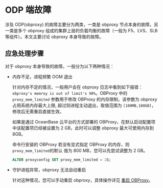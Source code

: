 ODP 端故障
============================

涉及 ODP(obproxy) 的故障主要分为两类，一类是 obproxy 节点本身的故障，另一类是多个 obproxy 组成的集群上层的负载均衡的故障（一般为 F5、LVS、SLB 等组件）。本文主要讨论 obproxy 本身导致的故障。

应急处理步骤
---------------------------

对于 obproxy 本身导致的故障，一般分为以下两种情况：

* 内存不足，进程频繁 OOM 退出

  针对内存不足的情况，一般用户会在 obproxy 日志中看到如下报错：`obproxy's memroy is out of limit's 90%`。OBProxy 中的 `proxy_mem_limited` 参数用于修改 OBProxy 的内存限制，该参数为 obproxy 占用系统内存最大上限, 超过则进程主动退出，取值范围为 `[100MB,100GB]`，修改后无需重启直接生效。

  如果是通过 OceanBase 云平台的方式部署的 OBProxy，在默认启动配置项中该配置项已经被设置为 2 GB，此时可以调整 obproxy 最大可使用内存到 8GB。

  命令行安装的 OBProxy 若没有显式指定 OBProxy 的内存，则 `proxy_mem_limited`的默认 值为 800 MB，您可以先尝试调整为 2 GB。

  ```sql
  ALTER proxyconfig SET proxy_mem_limited = 2G;
  ```

* 守护进程异常，obproxy 无法自动重启

  针对这种情况，您可以手动重启 obproxy，具体操作详见 [重启 OBProxy](../../../6.common-operation-and-maintenance-operations/1.service-related/5.restart-OBProxy.md)。
  